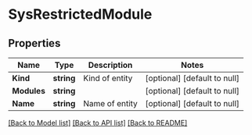 # SysRestrictedModule

## Properties
Name | Type | Description | Notes
------------ | ------------- | ------------- | -------------
**Kind** | **string** | Kind of entity | [optional] [default to null]
**Modules** | **string** |  | [optional] [default to null]
**Name** | **string** | Name of entity | [optional] [default to null]

[[Back to Model list]](../README.md#documentation-for-models) [[Back to API list]](../README.md#documentation-for-api-endpoints) [[Back to README]](../README.md)


